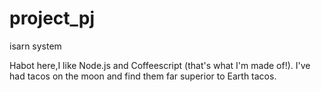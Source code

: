 # project_pj
isarn system

Habot here,I like Node.js and Coffeescript (that's what I'm made of!).
I've had tacos on the moon and find them far superior to Earth tacos.
